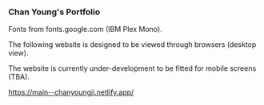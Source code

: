 ### Chan Young's Portfolio

Fonts from fonts.google.com (IBM Plex Mono).


The following website is designed to be viewed through browsers (desktop view). 

The website is currently under-development to be fitted for mobile screens (TBA).

https://main--chanyoungji.netlify.app/